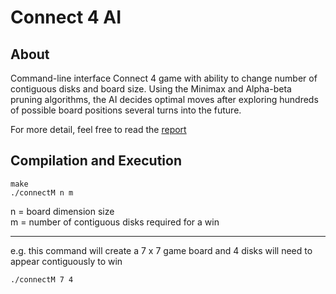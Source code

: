 # Connect 4 AI

## About
Command-line interface Connect 4 game with ability to change number of contiguous disks and board size. Using the Minimax and Alpha-beta pruning algorithms, the AI decides optimal moves after exploring hundreds of possible board positions several turns into the future.

For more detail, feel free to read the [report](https://github.com/alexander-bachmann/connect-4-ai/blob/master/Connect_M_Report.pdf)

## Compilation and Execution
```
make
./connectM n m
```
n = board dimension size </br>
m = number of contiguous disks required for a win

---

e.g. this command will create a 7 x 7 game board and 4 disks will need to appear contiguously to win
```
./connectM 7 4
```
